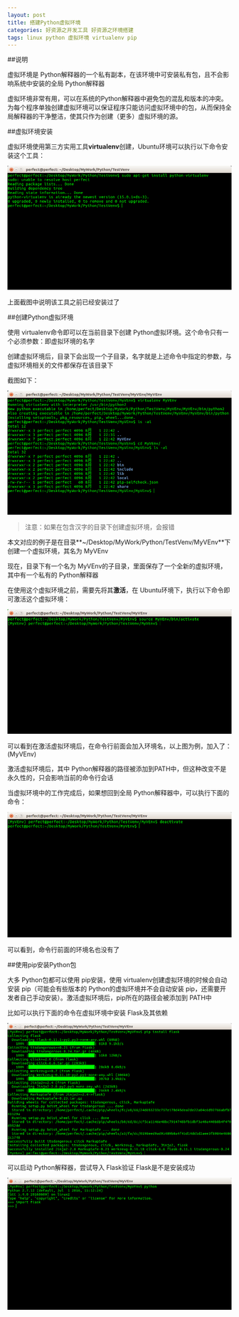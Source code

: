 ```yaml
---
layout: post
title: 搭建Python虚拟环境
categories: 好资源之开发工具 好资源之环境搭建
tags: linux python 虚拟环境 virtualenv pip
---
```


##说明

虚拟环境是 Python解释器的一个私有副本，在该环境中可安装私有包，且不会影响系统中安装的全局 Python解释器

虚拟环境非常有用，可以在系统的Python解释器中避免包的混乱和版本的冲突。为每个程序单独创建虚拟环境可以保证程序只能访问虚拟环境中的包，从而保持全局解释器的干净整洁，使其只作为创建（更多）虚拟环境的源。

##虚拟环境安装

虚拟环境使用第三方实用工具**virtualenv**创建，Ubuntu环境可以执行以下命令安装这个工具：

![img](../media/image/2016-08-01/01.png)

上面截图中说明该工具之前已经安装过了

##创建Python虚拟环境

使用 virtualenv命令即可以在当前目录下创建 Python虚拟环境。这个命令只有一个必须参数：即虚拟环境的名字

创建虚拟环境后，目录下会出现一个子目录，名字就是上述命令中指定的参数，与虚拟环境相关的文件都保存在该目录下

截图如下：

![img](../media/image/2016-08-01/02.png)

>注意：如果在包含汉字的目录下创建虚拟环境，会报错

本文对应的例子是在目录**~/Desktop/MyWork/Python/TestVenv/MyVEnv**下创建一个虚拟环境，其名为 MyVEnv

现在，目录下有一个名为 MyVEnv的子目录，里面保存了一个全新的虚拟环境，其中有一个私有的 Python解释器

在使用这个虚拟环境之前，需要先将其**激活**，在 Ubuntu环境下，执行以下命令即可激活这个虚拟环境：

![img](../media/image/2016-08-01/03.png)

可以看到在激活虚拟环境后，在命令行前面会加入环境名，以上图为例，加入了：(MyVEnv)

激活虚拟环境后，其中 Python解释器的路径被添加到PATH中，但这种改变不是永久性的，只会影响当前的命令行会话

当虚拟环境中的工作完成后，如果想回到全局 Python解释器中，可以执行下面的命令：

![img](../media/image/2016-08-01/04.png)

可以看到，命令行前面的环境名也没有了

##使用pip安装Python包

大多 Python包都可以使用 pip安装，使用 virtualenv创建虚拟环境的时候会自动安装 pip（可能会有些版本的 Python的虚拟环境并不会自动安装 pip，还需要开发者自己手动安装）。激活虚拟环境后，pip所在的路径会被添加到 PATH中

比如可以执行下面的命令在虚拟环境中安装 Flask及其依赖

![img](../media/image/2016-08-01/05.png)

可以启动 Python解释器，尝试导入 Flask验证 Flask是不是安装成功

![img](../media/image/2016-08-01/06.png)